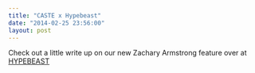 ```yaml
---
title: "CASTE x Hypebeast"
date: "2014-02-25 23:56:00"
layout: post
---
```


<p>Check out a little write up on our new Zachary Armstrong feature over at <a href="http://hypebeast.com/2014/2/caste-quality-the-artisan-series-with-zachary-armstrong-video">HYPEBEAST</a></p>

<p><a href="http://hypebeast.com/2014/2/caste-quality-the-artisan-series-with-zachary-armstrong-video"><img alt="" data-rich-file-id="11" src="http://s3.amazonaws.com/caste-server-production/rich/rich_files/rich_files/11/blog/screen-20shot-202014-02-25-20at-209-24-48-20am.png" /></a></p>

